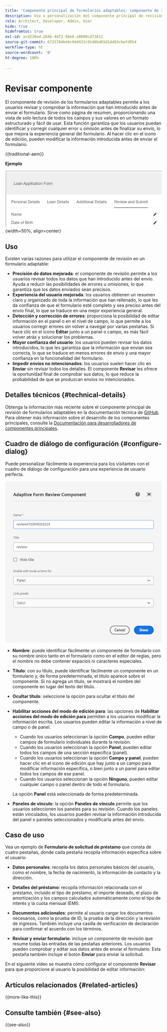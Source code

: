 ```yaml
---
title: 'Componente principal de formularios adaptables: componente de revisión'
description: Uso o personalización del componente principal de revisión de formularios adaptables.
role: Architect, Developer, Admin, User
hide: true
hidefromtoc: true
exl-id: acd230ed-284b-4df2-98e0-a0090cd73611
source-git-commit: 6725784bd4c94d433c91d6bd65d14d03cbefd954
workflow-type: ht
source-wordcount: '0'
ht-degree: 100%

---
```



# Revisar componente

El componente de revisión de los formularios adaptables permite a los usuarios revisar y comprobar la información que han introducido antes de enviar el formulario. Sirve como página de resumen, proporcionando una vista de solo lectura de todos los campos y sus valores en un formato estructurado y fácil de usar. Esta función garantiza que los usuarios puedan identificar y corregir cualquier error u omisión antes de finalizar su envío, lo que mejora la experiencia general del formulario. Al hacer clic en el icono de edición, pueden modificar la información introducida antes de enviar el formulario.

{{traditional-aem}}

**Ejemplo**

![Componente de revisión](/help/adaptive-forms/assets/review-component.png){width=50%, align=center}

## Uso

Existen varias razones para utilizar el componente de revisión en un formulario adaptable:

- **Precisión de datos mejorada**: el componente de revisión permite a los usuarios revisar todos los datos que han introducido antes del envío. Ayuda a reducir las posibilidades de errores u omisiones, lo que garantiza que los datos enviados sean precisos.
- **Experiencia del usuario mejorada**: los usuarios obtienen un resumen claro y organizado de toda la información que han rellenado, lo que les da confianza de que el formulario esté completo y sea preciso antes del envío final, lo que se traduce en una mejor experiencia general.
- **Detección y corrección de errores**: proporciona la posibilidad de editar información en el panel o en el nivel de campo, lo que permite a los usuarios corregir errores sin volver a navegar por varias pestañas. Si hace clic en el icono **Editar** junto a un panel o campo, es más fácil volver atrás y solucionar los problemas.
- **Mayor confianza del usuario**: los usuarios pueden revisar los datos introducidos, lo que les garantiza que la información que envían sea correcta, lo que se traduce en menos errores de envío y una mayor confianza en la funcionalidad del formulario.
- **Impedir envíos no intencionados**: los usuarios suelen hacer clic en **Enviar** sin revisar todos los detalles. El componente **Revisar** les ofrece la oportunidad final de comprobar sus datos, lo que reduce la probabilidad de que se produzcan envíos no intencionados.


## Detalles técnicos {#technical-details}

Obtenga la información más reciente sobre el componente principal de revisión de formularios adaptables en la documentación técnica de [GitHub](https://github.com/adobe/aem-core-forms-components/tree/master/ui.af.apps/src/main/content/jcr_root/apps/core/fd/components/form/textinput/v1/textinput). Para obtener más información sobre el desarrollo de los componentes principales, consulte la [Documentación para desarrolladores de componentes principales](/help/developing/overview.md).

## Cuadro de diálogo de configuración {#configure-dialog}

Puede personalizar fácilmente la experiencia para los visitantes con el cuadro de diálogo de configuración para una experiencia de usuario perfecta. 

![Cuadro de diálogo de configuración](/help/adaptive-forms/assets/review-component-configure-dialog.png)

- **Nombre**: puede identificar fácilmente un componente de formulario con su nombre único tanto en el formulario como en el editor de reglas, pero el nombre no debe contener espacios ni caracteres especiales.

- **Título**: con su título, puede identificar fácilmente un componente en un formulario y, de forma predeterminada, el título aparece sobre el componente. Si no agrega un título, se mostrará el nombre del componente en lugar del texto del título.
- **Ocultar título**: seleccione la opción para ocultar el título del componente.
- **Habilitar acciones del modo de edición para**: las opciones de **Habilitar acciones del modo de edición para** permiten a los usuarios modificar la información escrita. Los usuarios pueden editar la información a nivel de campo o de panel.
   - Cuando los usuarios seleccionan la opción **Campo**, pueden editar campos de formulario individuales durante la revisión.
   - Cuando los usuarios seleccionan la opción **Panel**, pueden editar todos los campos de una sección específica (panel).
   - Cuando los usuarios seleccionan la opción **Campo y panel**, pueden hacer clic en el icono de edición que hay junto a un campo para modificar información específica, o bien junto a un panel para editar todos los campos de ese panel.
   - Cuando los usuarios seleccionan la opción **Ninguno**, pueden editar cualquier campo o panel dentro de todo el formulario.

  La opción **Panel** está seleccionada de forma predeterminada.

- **Paneles de vínculo**: la opción **Paneles de vínculo** permite que los usuarios seleccionen los paneles para su revisión. Cuando los paneles están vinculados, los usuarios pueden revisar la información introducida del panel o paneles seleccionados y modificarla antes del envío.

## Caso de uso

Vea un ejemplo de **Formulario de solicitud de préstamo** que consta de cuatro pestañas, donde cada pestaña recopila información específica sobre el usuario:

- **Datos personales**: recopila los datos personales básicos del usuario, como el nombre, la fecha de nacimiento, la información de contacto y la dirección.

- **Detalles del préstamo**: recopila información relacionada con el préstamo, incluido el tipo de préstamo, el importe deseado, el plazo de amortización y los campos calculados automáticamente como el tipo de interés y la cuota mensual (EMI).

- **Documentos adicionales**: permite al usuario cargar los documentos necesarios, como la prueba de ID, la prueba de la dirección y la revisión de ingresos. También incluye una casilla de verificación de declaración para confirmar el acuerdo con los términos.

- **Revisar y enviar formulario**: incluye un componente de revisión que resume todas las entradas de las pestañas anteriores. Los usuarios pueden comprobar y editar sus datos antes de enviar el formulario. Esta pestaña también incluye el botón **Enviar** para enviar la solicitud.

En el siguiente vídeo se muestra cómo configurar el componente **Revisar** para que proporcione al usuario la posibilidad de editar información:

## Artículos relacionados {#related-articles}

{{more-like-this}}

## Consulte también {#see-also}

{{see-also}}
